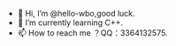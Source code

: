 - 👋 Hi, I’m @hello-wbo,good luck.
- 🌱 I’m currently learning C++.
- 📫 How to reach me ？QQ：3364132575.

<!---
hello-wbo/hello-wbo is a ✨ special ✨ repository because its `README.md` (this file) appears on your GitHub profile.
You can click the Preview link to take a look at your changes.
--->

